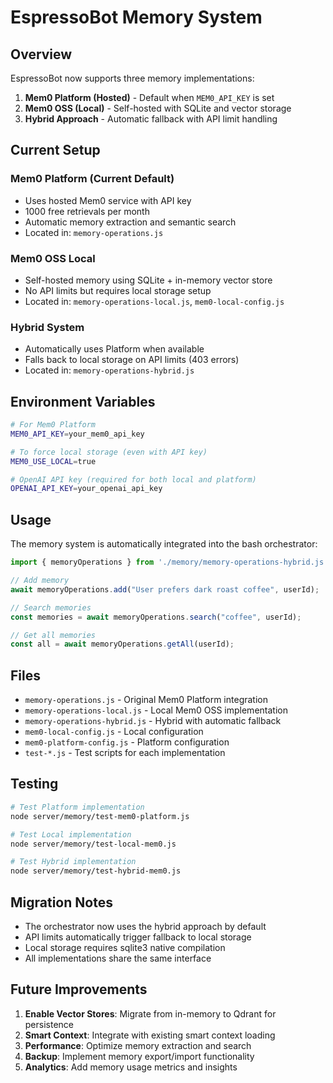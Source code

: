 # EspressoBot Memory System

## Overview

EspressoBot now supports three memory implementations:

1. **Mem0 Platform (Hosted)** - Default when `MEM0_API_KEY` is set
2. **Mem0 OSS (Local)** - Self-hosted with SQLite and vector storage
3. **Hybrid Approach** - Automatic fallback with API limit handling

## Current Setup

### Mem0 Platform (Current Default)
- Uses hosted Mem0 service with API key
- 1000 free retrievals per month
- Automatic memory extraction and semantic search
- Located in: `memory-operations.js`

### Mem0 OSS Local
- Self-hosted memory using SQLite + in-memory vector store
- No API limits but requires local storage setup
- Located in: `memory-operations-local.js`, `mem0-local-config.js`

### Hybrid System
- Automatically uses Platform when available
- Falls back to local storage on API limits (403 errors)
- Located in: `memory-operations-hybrid.js`

## Environment Variables

```bash
# For Mem0 Platform
MEM0_API_KEY=your_mem0_api_key

# To force local storage (even with API key)
MEM0_USE_LOCAL=true

# OpenAI API key (required for both local and platform)
OPENAI_API_KEY=your_openai_api_key
```

## Usage

The memory system is automatically integrated into the bash orchestrator:

```javascript
import { memoryOperations } from './memory/memory-operations-hybrid.js';

// Add memory
await memoryOperations.add("User prefers dark roast coffee", userId);

// Search memories
const memories = await memoryOperations.search("coffee", userId);

// Get all memories
const all = await memoryOperations.getAll(userId);
```

## Files

- `memory-operations.js` - Original Mem0 Platform integration
- `memory-operations-local.js` - Local Mem0 OSS implementation
- `memory-operations-hybrid.js` - Hybrid with automatic fallback
- `mem0-local-config.js` - Local configuration
- `mem0-platform-config.js` - Platform configuration
- `test-*.js` - Test scripts for each implementation

## Testing

```bash
# Test Platform implementation
node server/memory/test-mem0-platform.js

# Test Local implementation  
node server/memory/test-local-mem0.js

# Test Hybrid implementation
node server/memory/test-hybrid-mem0.js
```

## Migration Notes

- The orchestrator now uses the hybrid approach by default
- API limits automatically trigger fallback to local storage
- Local storage requires sqlite3 native compilation
- All implementations share the same interface

## Future Improvements

1. **Enable Vector Stores**: Migrate from in-memory to Qdrant for persistence
2. **Smart Context**: Integrate with existing smart context loading
3. **Performance**: Optimize memory extraction and search
4. **Backup**: Implement memory export/import functionality
5. **Analytics**: Add memory usage metrics and insights